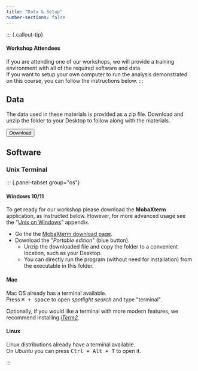 ```yaml
---
title: "Data & Setup"
number-sections: false
---
```


<!-- 
Note for Training Developers:
We provide instructions for commonly-used software as commented sections below.
Uncomment the sections relevant for your materials, and add additional instructions where needed (e.g. specific packages used).
Note that we use tabsets to provide instructions for all three major operating systems.
-->

::: {.callout-tip}
#### Workshop Attendees

If you are attending one of our workshops, we will provide a training environment with all of the required software and data.  
If you want to setup your own computer to run the analysis demonstrated on this course, you can follow the instructions below.
:::

## Data

The data used in these materials is provided as a zip file. 
Download and unzip the folder to your Desktop to follow along with the materials.

<!-- Note for Training Developers: adjust the link as relevant -->
<a href="https://www.dropbox.com/sh/d9kjkq0053uyxxc/AAAzFpD0NfUmxvoQxeZRpMw8a?dl=1">
  <button class="btn"><i class="fa fa-download"></i> Download</button>
</a>

## Software

### Unix Terminal

::: {.panel-tabset group="os"}
#### Windows 10/11

To get ready for our workshop please download the **MobaXterm** application, as instructed below. 
However, for more advanced usage see the "[Unix on Windows](materials/99-extras/02-wsl.md)" appendix.

- Go the the [MobaXterm download page](https://mobaxterm.mobatek.net/download-home-edition.html).
- Download the "_Portable edition_" (blue button). 
  - Unzip the downloaded file and copy the folder to a convenient location, such as your Desktop.
  - You can directly run the program (without need for installation) from the executable in this folder. 

#### Mac

Mac OS already has a terminal available.  
Press <kbd><kbd>&#8984;</kbd> + <kbd>space</kbd></kbd> to open _spotlight search_ and type "terminal".

Optionally, if you would like a terminal with more modern features, we recommend installing [_iTerm2_](https://iterm2.com).

#### Linux

Linux distributions already have a terminal available.  
On _Ubuntu_ you can press <kbd><kbd>Ctrl</kbd> + <kbd>Alt</kbd> + <kbd>T</kbd></kbd> to open it.

:::

<!-- 
## Visual Studio Code

::: {.panel-tabset group="os"}

### Windows

- Go to the [Visual Studio Code download page](https://code.visualstudio.com/Download) and download the installer for your operating system. 
  Double-click the downloaded file to install the software, accepting all the default options. 
- After completing the installation, go to your Windows Menu, search for "Visual Studio Code" and launch the application. 
- Go to "_File > Preferences > Settings_", then select "_Text Editor > Files_" on the drop-down menu on the left. Scroll down to the section named "_EOL_" and choose "_\\n_" (this will ensure that the files you edit on Windows are compatible with the Linux operating system).

### Mac OS

- Go to the [Visual Studio Code download page](https://code.visualstudio.com/Download) and download the installer for Mac.
- Go to the Downloads folder and double-click the file you just downloaded to extract the application. Drag-and-drop the "Visual Studio Code" file to your "Applications" folder. 
- You can now open the installed application to check that it was installed successfully (the first time you launch the application you will get a warning that this is an application downloaded from the internet - you can go ahead and click "Open").

### Linux (Ubuntu)

- Go to the [Visual Studio Code download page](https://code.visualstudio.com/Download) and download the installer for your Linux distribution. Install the package using your system's installer.

::: 
-->

